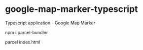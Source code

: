 # google-map-marker-typescript
Typescript application - Google Map Marker

npm i parcel-bundler


parcel index.html   
